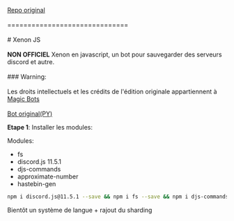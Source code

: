 [Repo original](https://github.com/Bowlingtoolkit/Xenon-Bot-JavaScript-Edition)<br><br>==============================<br><br># Xenon JS<br><br><strong>NON OFFICIEL</strong> Xenon en javascript, un bot pour sauvegarder des serveurs discord et autre.<br><br>### Warning:<br><br>Les droits intellectuels et les crédits de l'édition originale appartiennent à [Magic Bots](https://github.com/Magic-Bots)<br><br>[Bot original(PY)](https://github.com/Magic-Bots/xenon)


<strong>Etape 1</strong>: Installer les modules:

Modules:

- fs
- discord.js 11.5.1
- djs-commands
- approximate-number
- hastebin-gen

```sh
npm i discord.js@11.5.1 --save && npm i fs --save && npm i djs-commands --save && npm i approximate-number --save && npm i hastebin-gen --save
```

Bientôt un système de langue + rajout du sharding
